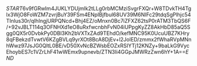 $START$6v9fGRwIm4JUKLYDUjmlk2tLLg0rbMCMziSvgrFXQr+W8TDvkTH4Tglx3WjO8FoWZM7zvrjBuY39FSm4ENpIBjfbul68UV39M6NIFc29tdqSgPlhjc54TInlus30r/qIhIngjURPQNcd+Bhj4EZ/oMnxn0Bc7iZFXZ62tsP0rATM3TbQS6F/+92vJBLT114q3OFNHXd1eO8uRxfwcnbhFvN04iUPpgKyZZ8AkHbD85aQ5Sgg0QX5r0DvbkPy0DBl3Kh2bVXTxZAd9TEhdO/kefMNC95K0UcuUBZ7KHry8qFBekzdTvwtV6KZgBVLq9yrXOt8BcA8DjEv+l2JolED/zmmx2fWhaRVpMNnhWwz97JsJG0QltL0BE/vD50XvNcBZWsbEOZxRSIYTj12KNZy+9baLkG9VycEhoybES7c1VZrLhF41wWEmx9upnevb/ZTN3Ii4GGpJMWRzZwn6hY+1A==$END$